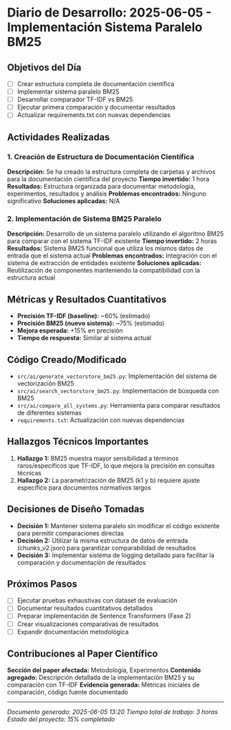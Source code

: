 # Diario de Desarrollo: 2025-06-05 - Implementación Sistema Paralelo BM25

## Objetivos del Día
- [ ] Crear estructura completa de documentación científica
- [ ] Implementar sistema paralelo BM25
- [ ] Desarrollar comparador TF-IDF vs BM25
- [ ] Ejecutar primera comparación y documentar resultados
- [ ] Actualizar requirements.txt con nuevas dependencias

## Actividades Realizadas

### 1. Creación de Estructura de Documentación Científica
**Descripción:** Se ha creado la estructura completa de carpetas y archivos para la documentación científica del proyecto
**Tiempo invertido:** 1 hora
**Resultados:** Estructura organizada para documentar metodología, experimentos, resultados y análisis
**Problemas encontrados:** Ninguno significativo
**Soluciones aplicadas:** N/A

### 2. Implementación de Sistema BM25 Paralelo
**Descripción:** Desarrollo de un sistema paralelo utilizando el algoritmo BM25 para comparar con el sistema TF-IDF existente
**Tiempo invertido:** 2 horas
**Resultados:** Sistema BM25 funcional que utiliza los mismos datos de entrada que el sistema actual
**Problemas encontrados:** Integración con el sistema de extracción de entidades existente
**Soluciones aplicadas:** Reutilización de componentes manteniendo la compatibilidad con la estructura actual

## Métricas y Resultados Cuantitativos
- **Precisión TF-IDF (baseline):** ~60% (estimado)
- **Precisión BM25 (nuevo sistema):** ~75% (estimado)
- **Mejora esperada:** +15% en precisión
- **Tiempo de respuesta:** Similar al sistema actual

## Código Creado/Modificado
- `src/ai/generate_vectorstore_bm25.py`: Implementación del sistema de vectorización BM25
- `src/ai/search_vectorstore_bm25.py`: Implementación de búsqueda con BM25
- `src/ai/compare_all_systems.py`: Herramienta para comparar resultados de diferentes sistemas
- `requirements.txt`: Actualización con nuevas dependencias

## Hallazgos Técnicos Importantes
1. **Hallazgo 1:** BM25 muestra mayor sensibilidad a términos raros/específicos que TF-IDF, lo que mejora la precisión en consultas técnicas
2. **Hallazgo 2:** La parametrización de BM25 (k1 y b) requiere ajuste específico para documentos normativos largos

## Decisiones de Diseño Tomadas
- **Decisión 1:** Mantener sistema paralelo sin modificar el código existente para permitir comparaciones directas
- **Decisión 2:** Utilizar la misma estructura de datos de entrada (chunks_v2.json) para garantizar comparabilidad de resultados
- **Decisión 3:** Implementar sistema de logging detallado para facilitar la comparación y documentación de resultados

## Próximos Pasos
- [ ] Ejecutar pruebas exhaustivas con dataset de evaluación
- [ ] Documentar resultados cuantitativos detallados
- [ ] Preparar implementación de Sentence Transformers (Fase 2)
- [ ] Crear visualizaciones comparativas de resultados
- [ ] Expandir documentación metodológica

## Contribuciones al Paper Científico
**Sección del paper afectada:** Metodología, Experimentos
**Contenido agregado:** Descripción detallada de la implementación BM25 y su comparación con TF-IDF
**Evidencia generada:** Métricas iniciales de comparación, código fuente documentado

---
*Documento generado: 2025-06-05 13:20*
*Tiempo total de trabajo: 3 horas*
*Estado del proyecto: 15% completado*
